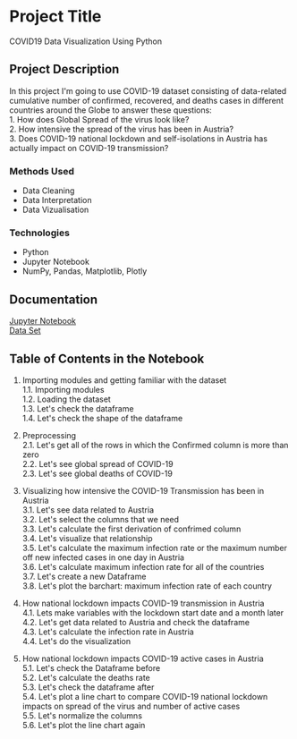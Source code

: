 
# Project Title

COVID19 Data Visualization Using Python



## Project Description
In this project I'm going to use COVID-19 dataset consisting of data-related cumulative number of confirmed, recovered, and deaths cases in different countries around the Globe to answer these questions:   
    1. How does Global Spread of the virus look like?   
    2. How intensive the spread of the virus has been in Austria?   
    3. Does COVID-19 national lockdown and self-isolations in Austria has actually impact on COVID-19 transmission? 

### Methods Used
- Data Cleaning
- Data Interpretation   
- Data Vizualisation

### Technologies
- Python
- Jupyter Notebook
- NumPy, Pandas, Matplotlib, Plotly
## Documentation

[Jupyter Notebook](COVID-19/covid19_austria.ipynb)  
[Data Set](https://raw.githubusercontent.com/datasets/covid-19/master/data/countries-aggregated.csv)


## Table of Contents in the Notebook

1. Importing modules and getting familiar with the dataset  
    1.1. Importing modules    
    1.2. Loading the dataset  
    1.3. Let's check the dataframe  
    1.4. Let's check the shape of the dataframe

2. Preprocessing  
    2.1. Let's get all of the rows in which the Confirmed column is more than zero  
    2.2. Let's see global spread of COVID-19  
    2.3. Let's see global deaths of COVID-19

3. Visualizing how intensive the COVID-19 Transmission has been in Austria  
    3.1. Let's see data related to Austria  
    3.2. Let's select the columns that we need  
    3.3. Let's calculate the first derivation of confrimed column  
    3.4. Let's visualize that relationship  
    3.5. Let's calculate the maximum infection rate or the maximum number off new infected cases in one day in Austria  
    3.6. Let's calculate maximum infection rate for all of the countries    
    3.7. Let's create a new Dataframe   
    3.8. Let's plot the barchart: maximum infection rate of each country

4. How national lockdown impacts COVID-19 transmission in Austria  
    4.1. Lets make variables with the lockdown start date and a month later  
    4.2. Let's get data related to Austria and check the dataframe  
    4.3. Let's calculate the infection rate in Austria  
    4.4. Let's do the visualization  
 
5. How national lockdown impacts COVID-19 active cases in Austria  
    5.1. Let's check the Dataframe before  
    5.2. Let's calculate the deaths rate  
    5.3. Let's check the dataframe after  
    5.4. Let's plot a line chart to compare COVID-19 national lockdown impacts on spread of the virus and number of active cases  
    5.5. Let's normalize the columns  
    5.6. Let's plot the line chart again  
